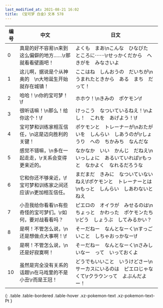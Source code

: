 ```yaml
---
last_modified_at: 2021-08-21 16:02
title: 《宝可梦 白金》文本 578
---
```

| 编号 | 中文 | 日文 |
| ---- | ---- | ---- |
| 0 | 真是的好不容易\n来到这么偏僻的地方……\r那就看看壁画吧！ | よくも　まあ\nこんな　ひなびた　ところに⋯⋯\rせっかくだから　へきがを　みなさいよ |
| 1 | 这儿啊，据说是个从神奥的　\n大地诞生开始就存在城镇！ | ここはね　しんおうの　だいちが\nうまれたときから　ある　まち　だって！ |
| 2 | 哈哈！\n你的宝可梦！\f | ホホウ！\nきみの　ポケモン\f |
| 3 | 很听话嘛！\n那么！给你这个！\f | けっこう　なついているねえ！\nよし！　これを　あげよう！\f |
| 4 | 宝可梦和训练家相互信任，\n这是迈向胜利的关键！ | ポケモンと　トレーナーが\nおたがいを　しんらい　しあうのが\rしょうり　への　ちかみち　なんだな |
| 5 | 感觉不错嘛，\n多在一起走走，\r关系会变得更亲近的。 | なかなか　いい　かんじ　だねえ\nいっしょに　あるいていれば\rもっと　なかよく　なれるだろうな |
| 6 | 它和你还不够亲近，\f宝可梦和训练家之间还应该\n更加相互信任。 | まだまだ　きみに　なついていないねえ\fポケモンと　トレーナーとは\nもっと　しんらい　しあわないとねえ |
| 7 | 小丑我给你看看\n有些奇怪的宝可梦们。\r如何，要对战看看吗？ | ピエロの　オイラが　みせるのは\nちょっと　かわった　ポケモンたち\rどう　しょうぶ　してみるかい？ |
| 8 | 是啊！不管怎么说，\n还是想做点大事啊！\f | そーだねー　なんとなーく\nすっごいこと　しちゃおっかなー\f |
| 9 | 是啊！不管怎么说，\n还是好寂寞啊！ | そーだねー　なんとなーく\nさみしいなー　って　いっておくよ |
| 10 | 虽然是完全没有关系的话题\n在马戏里的不是小丑\r而是王冠！ | どうでもいいこと　いうけどさー\nサーカスにいるのは　ピエロじゃなくて\rクラウンって　よぶんだよー！ |
{: .table .table-bordered .table-hover .xz-pokemon-text .xz-pokemon-text-Pt }